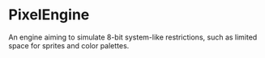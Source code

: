 # PixelEngine
An engine aiming to simulate 8-bit system-like restrictions, such as limited space for sprites and color palettes.
